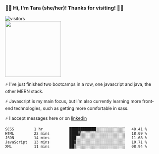 ### 👋🏾 Hi, I'm Tara (she/her)! Thanks for visiting! 👋🏾
![visitors](https://visitor-badge.glitch.me/badge?page_id=qualmless)
<BR>
<img height="180em" src="https://github-readme-stats.vercel.app/api?username=qualmless&show_icons=true&hide_border=true&&count_private=true&include_all_commits=true" />

⚡️ I've just finished two bootcamps in a row, one javascript and java, the other MERN stack. 

⚡️ Javascript is my main focus, but I’m also currently learning more front-end technologies, such as getting more comfortable in sass. 

⚡️ I accept messages here or on <a href="https://www.linkedin.com/in/tarajdunmore/">linkedin</a>

<!--START_SECTION:waka-->
```text
SCSS         1 hr            ████████████░░░░░░░░░░░░░   48.41 % 
HTML         22 mins         ████▓░░░░░░░░░░░░░░░░░░░░   18.09 % 
JSON         14 mins         ███░░░░░░░░░░░░░░░░░░░░░░   11.68 % 
JavaScript   13 mins         ██▓░░░░░░░░░░░░░░░░░░░░░░   10.71 % 
XML          11 mins         ██▒░░░░░░░░░░░░░░░░░░░░░░   08.94 % 
```
<!--END_SECTION:waka-->

<!--
**qualmless/qualmless** is a ✨ _special_ ✨ repository because its `README.md` (this file) appears on your GitHub profile.

Here are some ideas to get you started:
- 🔭 I’m currently working on ...
- 👯 I’m looking to collaborate on ...
- 🤔 I’m looking for help with ...
- 💬 Ask me about ...
- 📫 How to reach me: ...
- ⚡ Fun fact: ...
-->
